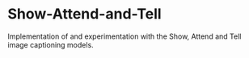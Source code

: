 # Show-Attend-and-Tell
Implementation of and experimentation with the Show, Attend and Tell image captioning models.
